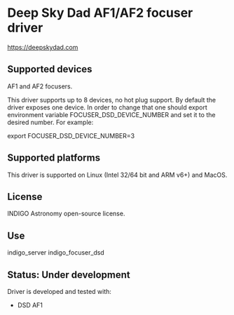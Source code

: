 # Deep Sky Dad AF1/AF2 focuser driver

https://deepskydad.com

## Supported devices

AF1 and AF2 focusers.

This driver supports up to 8 devices, no hot plug support. By default the driver exposes one device.
In order to change that one should export environment variable FOCUSER_DSD_DEVICE_NUMBER and set it to the desired number. For example:

export FOCUSER_DSD_DEVICE_NUMBER=3

## Supported platforms

This driver is supported on Linux (Intel 32/64 bit and ARM v6+) and MacOS.

## License

INDIGO Astronomy open-source license.

## Use

indigo_server indigo_focuser_dsd

## Status: Under development

Driver is developed and tested with:
* DSD AF1
